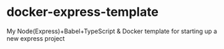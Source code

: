 # docker-express-template
My Node(Express)+Babel+TypeScript &amp; Docker template for starting up a new express project
